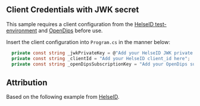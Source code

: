 ## Client Credentials with JWK secret

This sample requires a client configuration from the [HelseID test-environment](https://selvbetjening.test.helseid.no) and [OpenDips](https://open.dips.no) before use.

Insert the client configuration into `Program.cs` in the manner below:

```csharp
  private const string _jwkPrivateKey = @"Add your HelseID JWK private key here";
  private const string _clientId = "Add your HelseID client_id here";
  private const string _openDipsSubscriptionKey = "Add your OpenDips subscription key here";
```

## Attribution
Based on the following example from [HelseID](https://github.com/NorskHelsenett/HelseID.Samples/tree/master/HelseId.Samples.ClientCredentials.Jwk).
